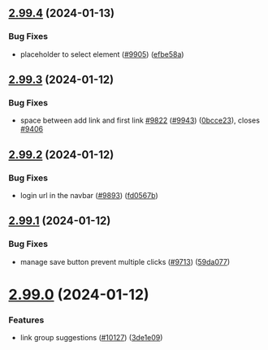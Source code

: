 ## [2.99.4](https://github.com/EddieHubCommunity/BioDrop/compare/v2.99.3...v2.99.4) (2024-01-13)


### Bug Fixes

* placeholder to select element ([#9905](https://github.com/EddieHubCommunity/BioDrop/issues/9905)) ([efbe58a](https://github.com/EddieHubCommunity/BioDrop/commit/efbe58abe4f986269f1d3f88f3834edc763321da))



## [2.99.3](https://github.com/EddieHubCommunity/BioDrop/compare/v2.99.2...v2.99.3) (2024-01-12)


### Bug Fixes

* space between add link and first link [#9822](https://github.com/EddieHubCommunity/BioDrop/issues/9822) ([#9943](https://github.com/EddieHubCommunity/BioDrop/issues/9943)) ([0bcce23](https://github.com/EddieHubCommunity/BioDrop/commit/0bcce23511935336953d040d846f7a37ab931c1c)), closes [#9406](https://github.com/EddieHubCommunity/BioDrop/issues/9406)



## [2.99.2](https://github.com/EddieHubCommunity/BioDrop/compare/v2.99.1...v2.99.2) (2024-01-12)


### Bug Fixes

* login url in the navbar ([#9893](https://github.com/EddieHubCommunity/BioDrop/issues/9893)) ([fd0567b](https://github.com/EddieHubCommunity/BioDrop/commit/fd0567bffda11586225d5fbbc7c59caca7d22394))



## [2.99.1](https://github.com/EddieHubCommunity/BioDrop/compare/v2.99.0...v2.99.1) (2024-01-12)


### Bug Fixes

* manage save button prevent multiple clicks ([#9713](https://github.com/EddieHubCommunity/BioDrop/issues/9713)) ([59da077](https://github.com/EddieHubCommunity/BioDrop/commit/59da07795083ee6a9ca8a5f77cb6acd67e904cbd))



# [2.99.0](https://github.com/EddieHubCommunity/BioDrop/compare/v2.98.1...v2.99.0) (2024-01-12)


### Features

* link group suggestions  ([#10127](https://github.com/EddieHubCommunity/BioDrop/issues/10127)) ([3de1e09](https://github.com/EddieHubCommunity/BioDrop/commit/3de1e09cd74019ce60cfde1dc24a790fca1c54a8))



